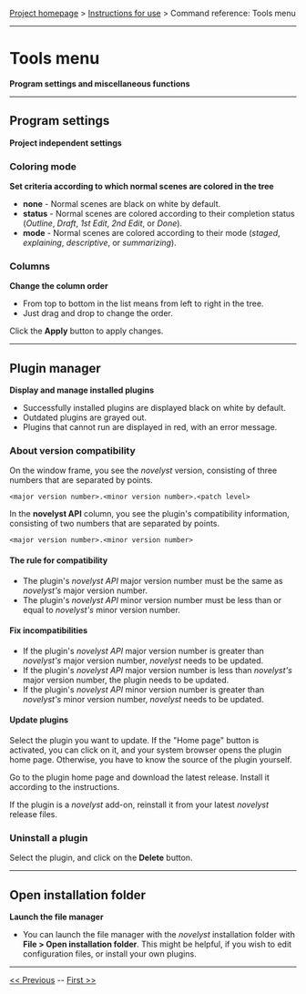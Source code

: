 [Project homepage](../index) > [Instructions for use](../usage) > Command reference: Tools menu

--- 

# Tools menu 

**Program settings and miscellaneous functions**

--- 

## Program settings

**Project independent settings**

### Coloring mode

**Set criteria according to which normal scenes are colored in the tree**

- **none** - Normal scenes are black on white by default.
- **status** - Normal scenes are colored according to their completion status (*Outline*, *Draft*, *1st Edit*, *2nd Edit*, or *Done*).
- **mode** - Normal scenes are colored according to their mode (*staged*, *explaining*, *descriptive*, or *summarizing*). 

### Columns

**Change the column order**

- From top to bottom in the list means from left to right in the tree.
- Just drag and drop to change the order.

Click the **Apply** button to apply changes.

---

## Plugin manager

**Display and manage installed plugins**

- Successfully installed plugins are displayed black on white by default.
- Outdated plugins are grayed out.
- Plugins that cannot run are displayed in red, with an error message.

### About version compatibility

On the window frame, you see the *novelyst* version, consisting of three numbers that are separated by points.

`<major version number>.<minor version number>.<patch level>`

In the **novelyst API** column, you see the plugin's compatibility information, consisting of two numbers that are separated by points.

`<major version number>.<minor version number>`

#### The rule for compatibility 

- The plugin's *novelyst API* major version number must be the same as *novelyst's* major version number. 
- The plugin's *novelyst API* minor version number must be less than or equal to *novelyst's* minor version number.

#### Fix incompatibilities

- If the plugin's *novelyst API* major version number is greater than *novelyst's* major version number, *novelyst* needs to be updated.
- If the plugin's *novelyst API* major version number is less than *novelyst's* major version number, the plugin needs to be updated.
- If the plugin's *novelyst API* minor version number is greater than *novelyst's* minor version number, *novelyst* needs to be updated.

#### Update plugins

Select the plugin you want to update. If the "Home page" button is activated, you can click on it, and your system browser opens the plugin home page. Otherwise, you have to know the source of the plugin yourself. 

Go to the plugin home page and download the latest release. Install it according to the instructions. 

If the plugin is a *novelyst* add-on, reinstall it from your latest *novelyst* release files.

### Uninstall a plugin

Select the plugin, and click on the **Delete** button. 

--- 

## Open installation folder

**Launch the file manager**

- You can launch the file manager with the *novelyst* installation folder with **File > Open installation folder**. This might be helpful, if you wish to edit configuration files, or install your own plugins.

---

[<< Previous](export_menu) -- [First >>](file_menu)